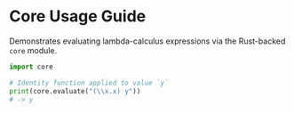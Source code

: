 # Core Usage Guide

Demonstrates evaluating lambda-calculus expressions via the Rust-backed `core` module.

```python
import core

# Identity function applied to value `y`
print(core.evaluate("(\\x.x) y"))
# -> y
```
